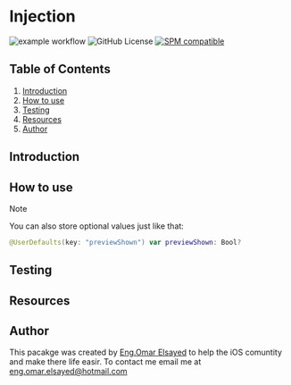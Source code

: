 # Injection
![example workflow](https://github.com/EngOmarElsayed/Injection/actions/workflows/swift.yml/badge.svg)
![GitHub License](https://img.shields.io/github/license/EngOmarElsayed/Injection)
[![SPM compatible](https://img.shields.io/badge/SPM-compatible-4BC51D.svg?style=flat)](#swift-package-manager)

## Table of Contents
1. [Introduction](#introduction)
2. [How to use](#section-1)
3. [Testing](#section-2)
4. [Resources](#resources)
5. [Author](#conclusion)

## Introduction <a name="introduction"></a>


## How to use <a name="section-1"></a>


> [!NOTE]  
> You can also store optional values just like that:
> ```swift
> @UserDefaults(key: "previewShown") var previewShown: Bool?
> ```


## Testing <a name="section-2"></a>

## Resources <a name="resources"></a>

## Author <a name="conclusion"></a>
This pacakge was created by [Eng.Omar Elsayed](https://www.linkedin.com/in/engomarelsayed/) to help the iOS comuntity and make there life easir. To contact me email me at eng.omar.elsayed@hotmail.com
